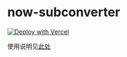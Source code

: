 # now-subconverter

[![Deploy with Vercel](https://vercel.com/button)](https://vercel.com/import/git?s=https://github.com/rickychaw/now-subconverter)

使用说明见[此处](https://mirro-blog.vercel.app/#/posts/4)
